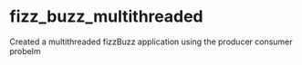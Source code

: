 # fizz_buzz_multithreaded
Created a multithreaded fizzBuzz application using the producer consumer probelm
